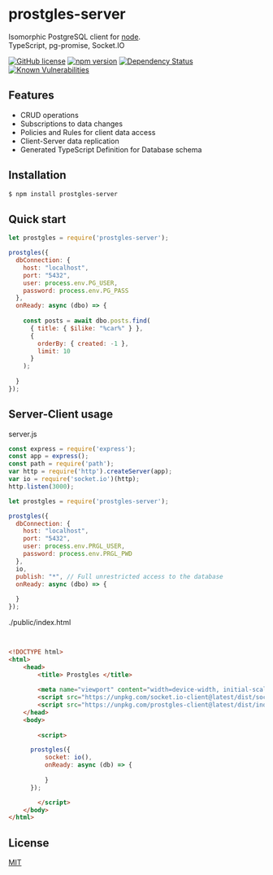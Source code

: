# prostgles-server
  
  Isomorphic PostgreSQL client for [node](http://nodejs.org).  
  TypeScript, pg-promise, Socket.IO

[![GitHub license](https://img.shields.io/badge/license-MIT-blue.svg)](https://github.com/prostgles/prostgles-server-js/blob/master/LICENSE)
[![npm version](https://img.shields.io/npm/v/prostgles-server.svg?style=flat)](https://www.npmjs.com/package/prostgles-server)
[![Dependency Status](https://david-dm.org/prostgles/prostgles-server-js/status.svg)](https://david-dm.org/prostgles/prostgles-server-js/status.svg#info=dependencies)
[![Known Vulnerabilities](https://snyk.io/test/github/prostgles/prostgles-server-js/badge.svg)](https://snyk.io/test/github/prostgles/prostgles-server-js)


## Features
 
  * CRUD operations 
  * Subscriptions to data changes
  * Policies and Rules for client data access
  * Client-Server data replication
  * Generated TypeScript Definition for Database schema

## Installation

```bash
$ npm install prostgles-server
```

## Quick start

```js
let prostgles = require('prostgles-server');

prostgles({
  dbConnection: {
    host: "localhost",
    port: "5432",
    user: process.env.PG_USER,
    password: process.env.PG_PASS
  },
  onReady: async (dbo) => {
  
    const posts = await dbo.posts.find(
      { title: { $ilike: "%car%" } }, 
      { 
        orderBy: { created: -1 }, 
        limit: 10 
      }
    );
    
  }
});
```

## Server-Client usage

server.js
```js
const express = require('express');
const app = express();
const path = require('path');
var http = require('http').createServer(app);
var io = require('socket.io')(http);
http.listen(3000);

let prostgles = require('prostgles-server');

prostgles({
  dbConnection: {
    host: "localhost",
    port: "5432",
    user: process.env.PRGL_USER,
    password: process.env.PRGL_PWD
  },
  io,
  publish: "*", // Full unrestricted access to the database
  onReady: async (dbo) => {
    
  }
});
```

./public/index.html
```html

	  
<!DOCTYPE html>
<html>
	<head>
        <title> Prostgles </title>
        
        <meta name="viewport" content="width=device-width, initial-scale=1">
        <script src="https://unpkg.com/socket.io-client@latest/dist/socket.io.slim.js" type="text/javascript"></script>
        <script src="https://unpkg.com/prostgles-client@latest/dist/index.js" type="text/javascript"></script>	
	</head>
	<body>
        
		<script>

      prostgles({
          socket: io(), 
          onReady: async (db) => {
            
          }
      });

		</script>
	</body>
</html>


```


## License

  [MIT](LICENSE)
